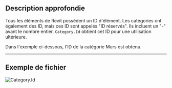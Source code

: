## Description approfondie
Tous les éléments de Revit possèdent un ID d'élément. Les catégories ont également des ID, mais ces ID sont appelés "ID réservés". Ils incluent un "-" avant le nombre entier. `Category.Id` obtient cet ID pour une utilisation ultérieure.

Dans l'exemple ci-dessous, l'ID de la catégorie Murs est obtenu.
___
## Exemple de fichier

![Category.Id](./Revit.Elements.Category.Id_img.jpg)
